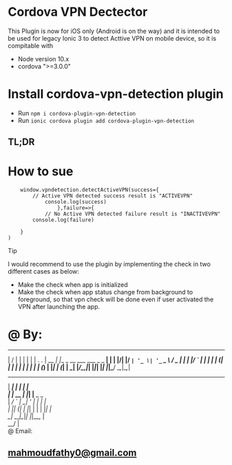 # Cordova VPN Dectector
This Plugin is now for iOS only (Android is on the way) and it is intended to be used for legacy Ionic 3 to detect Acttive VPN on mobile device, so it is compitable with
* Node version 10.x
* cordova ">=3.0.0"


# Install cordova-vpn-detection plugin
*  Run `npm i cordova-plugin-vpn-detection`
* Run `ionic cordova plugin add cordova-plugin-vpn-detection`
## TL;DR

# How to sue

```
    window.vpndetection.detectActiveVPN(success={
        // Active VPN detected success result is "ACTIVEVPN"
            console.log(success)
                },failure=>{
            // No Active VPN detected failure result is "INACTIVEVPN"
        console.log(failure)

    }
)
```

> [!TIP]
>  I would recommend to use the plugin by implementing the check in two different cases as below:
   * Make the check when app is initialized
   * Make the check when app status change from background to foreground, so that vpn check will be done even if    user activated the VPN after launching the app.




# @ By:
___  ___      _                               _  
|  \/  |     | |                             | | 
| .  . | __ _| |__  _ __ ___   ___  _   _  __| | 
| |\/| |/ _` | '_ \| '_ ` _ \ / _ \| | | |/ _` | 
| |  | | (_| | | | | | | | | | (_) | |_| | (_| | 
\_|  |_/\__,_|_| |_|_| |_| |_|\___/ \__,_|\__,_| 
                                                 
                                                 
   ______    _   _                               
   |  ___|  | | | |                              
   | |_ __ _| |_| |__  _   _                     
   |  _/ _` | __| '_ \| | | |                    
   | || (_| | |_| | | | |_| |                    
   \_| \__,_|\__|_| |_|\__, |                    
                        __/ |                    
@ Email:
## mahmoudfathy0@gmail.com
